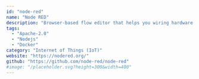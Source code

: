 ```yaml
---
id: "node-red"
name: "Node RED"
description: "Browser-based flow editor that helps you wiring hardware devices, APIs and online services to create IoT solutions."
tags:
  - "Apache-2.0"
  - "Nodejs"
  - "Docker"
category: "Internet of Things (IoT)"
website: "https://nodered.org/"
github: "https://github.com/node-red/node-red"
#image: "/placeholder.svg?height=300&width=400"
---
```


